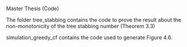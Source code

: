 Master Thesis (Code)

The folder tree_stabbing contains the code to prove the result about the non-monotonicity of the tree stabbing number (Theorem 3.3)

simulation_greedy_cf contains the code used to generate Figure 4.6.

